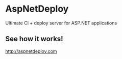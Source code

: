AspNetDeploy
============

Ultimate CI + deploy server for ASP.NET applications


See how it works!
------------
http://aspnetdeploy.com
